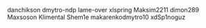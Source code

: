 danchikson
dmytro-ndp
lame-over
xlspring
Maksim2211
dimon289
Maxsoson
Klimental
Shem1e
makarenkodmytro10
xdSp1noguz